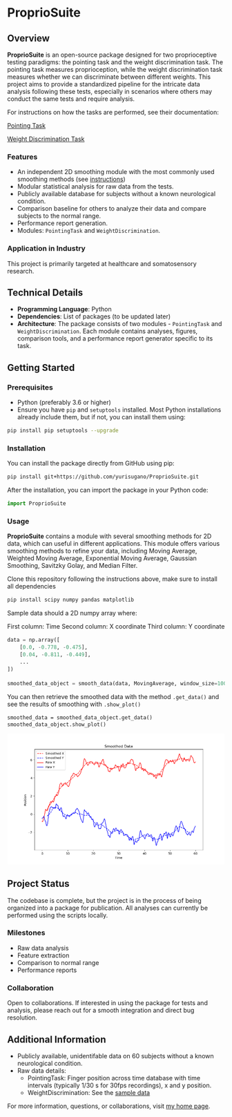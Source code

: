# ProprioSuite

## Overview

**ProprioSuite** is an open-source package designed for two proprioceptive testing paradigms: the pointing task and the weight discrimination task. The pointing task measures proprioception, while the weight discrimination task measures whether we can discriminate between different weights. This project aims to provide a standardized pipeline for the intricate data analysis following these tests, especially in scenarios where others may conduct the same tests and require analysis.

For instructions on how the tasks are performed, see their documentation:

[Pointing Task]()

[Weight Discrimination Task]()

### Features

- An independent 2D smoothing module with the most commonly used smoothing methods (see [instructions](#usage))
- Modular statistical analysis for raw data from the tests.
- Publicly available database for subjects without a known neurological condition.
- Comparison baseline for others to analyze their data and compare subjects to the normal range.
- Performance report generation.
- Modules: `PointingTask` and `WeightDiscrimination`.

### Application in Industry

This project is primarily targeted at healthcare and somatosensory research.

## Technical Details

- **Programming Language**: Python
- **Dependencies**: List of packages (to be updated later)
- **Architecture**: The package consists of two modules - `PointingTask` and `WeightDiscrimination`. Each module contains analyses, figures, comparison tools, and a performance report generator specific to its task.

## Getting Started

### Prerequisites

- Python (preferably 3.6 or higher)
- Ensure you have `pip` and `setuptools` installed. Most Python installations already include them, but if not, you can install them using:

```bash
pip install pip setuptools --upgrade
```

### Installation

You can install the package directly from GitHub using pip:

```bash
pip install git+https://github.com/yurisugano/ProprioSuite.git
```

After the installation, you can import the package in your Python code:

```python
import ProprioSuite
```

### Usage

**ProprioSuite** contains a module with several smoothing methods for 2D data, which can useful in different applications. This module offers various smoothing methods to refine your data, including Moving Average, Weighted Moving Average, Exponential Moving Average, Gaussian Smoothing, Savitzky Golay, and Median Filter.

Clone this repository following the instructions above, make sure to install all dependencies

```bash
pip install scipy numpy pandas matplotlib
```

Sample data should a 2D numpy array where:

First column: Time
Second column: X coordinate
Third column: Y coordinate

```python
data = np.array([
    [0.0, -0.778, -0.475],
    [0.04, -0.811, -0.449],
    ...
])

smoothed_data_object = smooth_data(data, MovingAverage, window_size=100)
```

You can then retrieve the smoothed data with the method `.get_data()` and see the results of smoothing with `.show_plot()`

```
smoothed_data = smoothed_data_object.get_data()
smoothed_data_object.show_plot()
```
<p align="center">
  <img src="data/figures/smoothing_example.png" width="640">
</p>


## Project Status

The codebase is complete, but the project is in the process of being organized into a package for publication. All analyses can currently be performed using the scripts locally.

### Milestones

- Raw data analysis
- Feature extraction
- Comparison to normal range
- Performance reports

### Collaboration

Open to collaborations. If interested in using the package for tests and analysis, please reach out for a smooth integration and direct bug resolution.

## Additional Information

- Publicly available, unidentifable data on 60 subjects without a known neurological condition.
- Raw data details:
  - PointingTask: Finger position across time database with time intervals (typically 1/30 s for 30fps recordings), x and y position.
  - WeightDiscrimination: See the [sample data]()

For more information, questions, or collaborations, visit [my home page](#).

